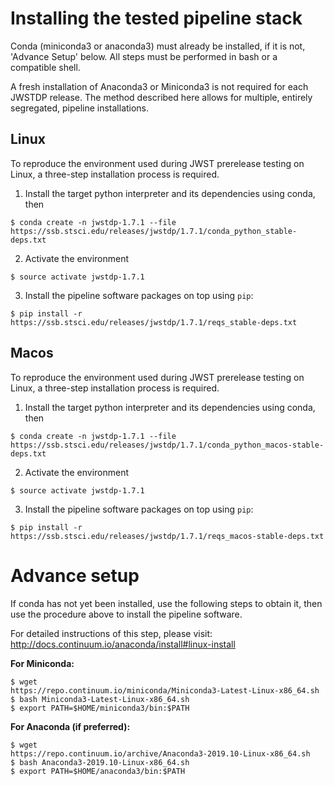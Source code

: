 # Installing the tested pipeline stack

Conda (miniconda3 or anaconda3) must already be installed, if it is not,
'Advance Setup' below.
All steps must be performed in bash or a compatible shell.

A fresh installation of Anaconda3 or Miniconda3 is not required for each JWSTDP
release. The method described here allows for multiple, entirely segregated,
pipeline installations.

## Linux
To reproduce the environment used during JWST prerelease testing on Linux, a 
three-step installation process is required.

1) Install the target python interpreter and its dependencies using conda, then
```
$ conda create -n jwstdp-1.7.1 --file
https://ssb.stsci.edu/releases/jwstdp/1.7.1/conda_python_stable-deps.txt
```

2) Activate the environment
```
$ source activate jwstdp-1.7.1
```

3) Install the pipeline software packages on top using `pip`:
```
$ pip install -r https://ssb.stsci.edu/releases/jwstdp/1.7.1/reqs_stable-deps.txt
```

## Macos
To reproduce the environment used during JWST prerelease testing on Linux, a 
three-step installation process is required.

1) Install the target python interpreter and its dependencies using conda, then
```
$ conda create -n jwstdp-1.7.1 --file
https://ssb.stsci.edu/releases/jwstdp/1.7.1/conda_python_macos-stable-deps.txt
```

2) Activate the environment
```
$ source activate jwstdp-1.7.1
```

3) Install the pipeline software packages on top using `pip`:
```
$ pip install -r https://ssb.stsci.edu/releases/jwstdp/1.7.1/reqs_macos-stable-deps.txt
```

# Advance setup
 
If conda has not yet been installed, use the following steps to obtain
it, then use the procedure above to install the pipeline software.

For detailed instructions of this step, please visit: http://docs.continuum.io/anaconda/install#linux-install

**For Miniconda:**

```
$ wget
https://repo.continuum.io/miniconda/Miniconda3-Latest-Linux-x86_64.sh
$ bash Miniconda3-Latest-Linux-x86_64.sh
$ export PATH=$HOME/miniconda3/bin:$PATH
```

**For Anaconda (if preferred):**

```
$ wget
https://repo.continuum.io/archive/Anaconda3-2019.10-Linux-x86_64.sh
$ bash Anaconda3-2019.10-Linux-x86_64.sh
$ export PATH=$HOME/anaconda3/bin:$PATH
```
